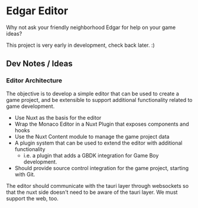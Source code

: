 # Edgar Editor

Why not ask your friendly neighborhood Edgar for help on your game ideas?

This project is very early in development, check back later. :)

## Dev Notes / Ideas

### Editor Architecture

The objective is to develop a simple editor that can be used to create a game project, and be extensible to support additional functionality related to game development.

- Use Nuxt as the basis for the editor
- Wrap the Monaco Editor in a Nuxt Plugin that exposes components and hooks
- Use the Nuxt Content module to manage the game project data
- A plugin system that can be used to extend the editor with additional functionality
  - i.e. a plugin that adds a GBDK integration for Game Boy development.
- Should provide source control integration for the game project, starting with Git.

The editor should communicate with the tauri layer through websockets so that the nuxt side doesn't need to be aware of the tauri layer. We must support the web, too.
